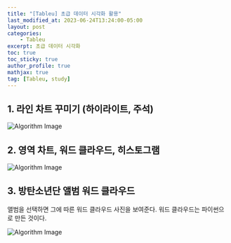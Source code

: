 ```yaml
---
title: "[Tableu] 초급 데이터 시각화 활용"
last_modified_at: 2023-06-24T13:24:00-05:00
layout: post
categories:
    - Tableu
excerpt: 초급 데이터 시각화
toc: true
toc_sticky: true
author_profile: true
mathjax: true
tag: [Tableu, study]
---
```


## 1. 라인 차트 꾸미기 (하이라이트, 주석)
![Algorithm Image](https://img1.daumcdn.net/thumb/R1280x0/?scode=mtistory2&fname=https%3A%2F%2Fblog.kakaocdn.net%2Fdn%2Fc53rNm%2FbtqV356kb5O%2FKqVPS0qNKs4GhYDC3b04YK%2Fimg.png)


## 2. 영역 차트, 워드 클라우드, 히스토그램
![Algorithm Image](https://img1.daumcdn.net/thumb/R1280x0/?scode=mtistory2&fname=https%3A%2F%2Fblog.kakaocdn.net%2Fdn%2FWaIZZ%2FbtqWc9fZnYf%2Fwg16jcctnsgq2txfcxaRQK%2Fimg.png)


## 3. 방탄소년단 앨범 워드 클라우드

앨범을 선택하면 그에 따른 워드 클라우드 사진을 보여준다.
워드 클라우드는 파이썬으로 만든 것이다. 

![Algorithm Image](https://img1.daumcdn.net/thumb/R1280x0/?scode=mtistory2&fname=https%3A%2F%2Fblog.kakaocdn.net%2Fdn%2FF9yRt%2FbtqV0EPqHnZ%2FO12V2PX4GEqKXgNBPAQbu0%2Fimg.png)